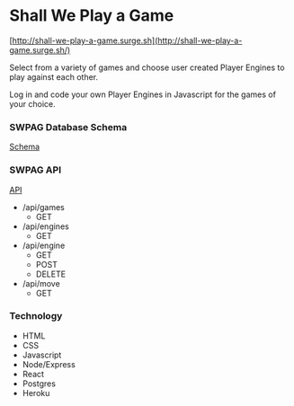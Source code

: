 # **Shall We Play a Game**
[http://shall-we-play-a-game.surge.sh](http://shall-we-play-a-game.surge.sh/)

Select from a variety of games and choose user created Player Engines to play against each other.

Log in and code your own Player Engines in Javascript for the games of your choice.

### **SWPAG Database Schema**  
[Schema](https://github.com/GRWathen/SWPAG/blob/master/Schema.txt)  

### **SWPAG API**  
[API](https://github.com/GRWathen/SWPAG/blob/master/API.txt)  
* /api/games  
  * GET  
* /api/engines  
  * GET  
* /api/engine  
  * GET  
  * POST  
  * DELETE  
* /api/move  
  * GET  

### **Technology**  
* HTML  
* CSS  
* Javascript  
* Node/Express  
* React  
* Postgres  
* Heroku  
